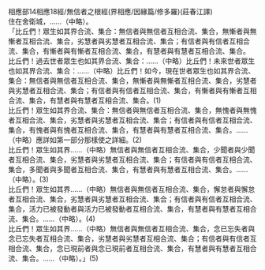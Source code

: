 相應部14相應18經/無信者之根經(界相應/因緣篇/修多羅)(莊春江譯)  
住在舍衛城，……（中略）。  
「比丘們！眾生如其界合流、集合：無信者與無信者互相合流、集合，無慚者與無慚者互相合流、集合，劣慧者與劣慧者互相合流、集合；有信者與有信者互相合流、集合，有慚者與有慚者互相合流、集合，有慧者與有慧者互相合流、集合。  
比丘們！過去世者眾生也如其界合流、集合：……（中略）比丘們！未來世者眾生也如其界合流、集合：……（中略）比丘們！如今，現在世者眾生也如其界合流、集合：無信者與無信者互相合流、集合，無慚者與無慚者互相合流、集合，劣慧者與劣慧者互相合流、集合；有信者與有信者互相合流、集合，有慚者與有慚者互相合流、集合，有慧者與有慧者互相合流、集合。(1)  
比丘們！眾生如其界合流、集合：無信者與無信者互相合流、集合，無愧者與無愧者互相合流、集合，劣慧者與劣慧者互相合流、集合；有信者與有信者互相合流、集合，有愧者與有愧者互相合流、集合，有慧者與有慧者互相合流、集合。……（中略）應詳如第一部分那樣使之詳細。(2)  
比丘們！眾生如其界……（中略）無信者與無信者互相合流、集合，少聞者與少聞者互相合流、集合，劣慧者與劣慧者互相合流、集合；有信者與有信者互相合流、集合，多聞者與多聞者互相合流、集合，有慧者與有慧者互相合流、集合。……（中略）。(3)  
比丘們！眾生如其界……（中略）無信者與無信者互相合流、集合，懈怠者與懈怠者互相合流、集合，劣慧者與劣慧者互相合流、集合；有信者與有信者互相合流、集合，活力已被發動者與活力已被發動者互相合流、集合，有慧者與有慧者互相合流、集合。……（中略）。(4)  
比丘們！眾生如其界……（中略）無信者與無信者互相合流、集合，念已忘失者與念已忘失者互相合流、集合，劣慧者與劣慧者互相合流、集合；有信者與有信者互相合流、集合，念已現前者與念已現前者互相合流、集合，有慧者與有慧者互相合流、集合。……（中略）。」(5)  
  
  
